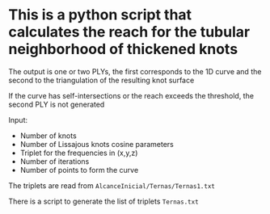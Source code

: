 # This is a python script that calculates the reach for the tubular neighborhood of thickened knots

The output is one or two PLYs, the first corresponds to the 1D curve and the second to the triangulation of the resulting knot surface

If the curve has self-intersections or the reach exceeds the threshold, the second PLY is not generated

Input: 
- Number of knots
- Number of Lissajous knots cosine parameters
- Triplet for the frequencies in (x,y,z)
- Number of iterations
- Number of points to form the curve

The triplets are read from `AlcanceInicial/Ternas/Ternas1.txt`

There is a script to generate the list of triplets `Ternas.txt`
